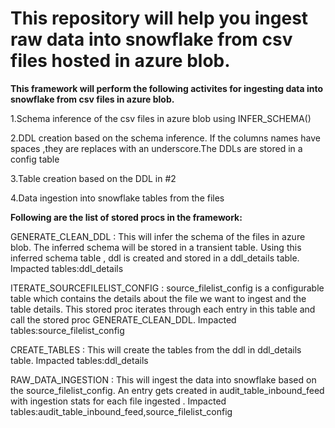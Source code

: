 # This repository will help you ingest raw data into snowflake from csv files hosted in azure blob.

**This framework will perform the following activites for ingesting data into snowflake from csv files in azure blob.**

1.Schema inference of the csv files in azure blob using INFER_SCHEMA()

2.DDL creation based on the schema inference. If the columns names have spaces ,they are replaces with an underscore.The DDLs are stored in a config table

3.Table creation based on the DDL in #2

4.Data ingestion into snowflake tables from the files 

**Following are the list of stored procs in the framework:**

GENERATE_CLEAN_DDL : This will infer the schema of the files in azure blob. The inferred schema will be stored in a transient table. Using this inferred schema table , ddl is created and stored in a ddl_details table.
Impacted tables:ddl_details

ITERATE_SOURCEFILELIST_CONFIG : source_filelist_config is a configurable table which contains the details about the file we want to ingest and the table details. This stored proc iterates through each entry in this table and call the stored proc GENERATE_CLEAN_DDL.
Impacted tables:source_filelist_config

CREATE_TABLES : This will create the tables from the ddl in ddl_details table.
Impacted tables:ddl_details

RAW_DATA_INGESTION : This will ingest the data into snowflake based on the  source_filelist_config. An entry gets created in audit_table_inbound_feed with ingestion stats for each file ingested .
Impacted tables:audit_table_inbound_feed,source_filelist_config







